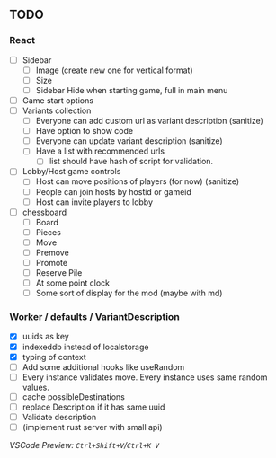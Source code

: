 ## TODO

### React

- [ ] Sidebar
  - [ ] Image (create new one for vertical format)
  - [ ] Size
  - [ ] Sidebar Hide when starting game, full in main menu
- [ ] Game start options
- [ ] Variants collection
  - [ ] Everyone can add custom url as variant description (sanitize)
  - [ ] Have option to show code 
  - [ ] Everyone can update variant description (sanitize)
  - [ ] Have a list with recommended urls
      - [ ] list should have hash of script for validation.
- [ ] Lobby/Host game controls
  - [ ] Host can move positions of players (for now) (sanitize)
  - [ ] People can join hosts by hostid or gameid
  - [ ] Host can invite players to lobby
- [ ] chessboard
  - [ ] Board
  - [ ] Pieces
  - [ ] Move
  - [ ] Premove
  - [ ] Promote
  - [ ] Reserve Pile
  - [ ] At some point clock
  - [ ] Some sort of display for the mod (maybe with md)

### Worker / defaults / VariantDescription

- [x] uuids as key
- [x] indexeddb instead of localstorage
- [x] typing of context
- [ ] Add some additional hooks like useRandom
- [ ] Every instance validates move. Every instance uses same random values.
- [ ] cache possibleDestinations
- [ ] replace Description if it has same uuid
- [ ] Validate description
- [ ] (implement rust server with small api)

_VSCode Preview: `Ctrl+Shift+V`/`Ctrl+K V`_
